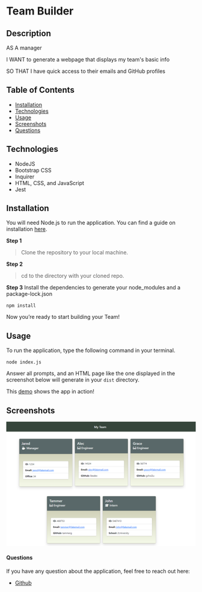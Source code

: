# Team Builder

## Description

AS A manager

I WANT to generate a webpage that displays my team's basic info

SO THAT I have quick access to their emails and GitHub profiles

## Table of Contents

- [Installation](#installation)
- [Technologies](#technologies)
- [Usage](#usage)
- [Screenshots](#screenshots)
- [Questions](#questions)

## Technologies

- NodeJS
- Bootstrap CSS
- Inquirer
- HTML, CSS, and JavaScript
- Jest

## Installation

You will need Node.js to run the application. You can find a guide on installation [here](https://coding-boot-camp.github.io/full-stack/nodejs/how-to-install-nodejs).

**Step 1**

> Clone the repository to your local machine.

**Step 2**

> cd to the directory with your cloned repo.

**Step 3**
Install the dependencies to generate your node_modules and a package-lock.json

    npm install

Now you’re ready to start building your Team!

## Usage

To run the application, type the following command in your terminal.

    node index.js

Answer all prompts, and an HTML page like the one displayed in the screenshot below will generate in your `dist` directory.

This [demo](https://drive.google.com/file/d/15X5Y2DvB4sCdZF4dJ79b4wmZmRyJWjm7/view?usp=sharing) shows the app in action!

## Screenshots

![generated HTML](./dist/assets/images/sreenshots/genereted_html.png)

#### Questions

If you have any question about the application, feel free to reach out here:

- <a href="https://github.com/joesen-dev">Github</a>
